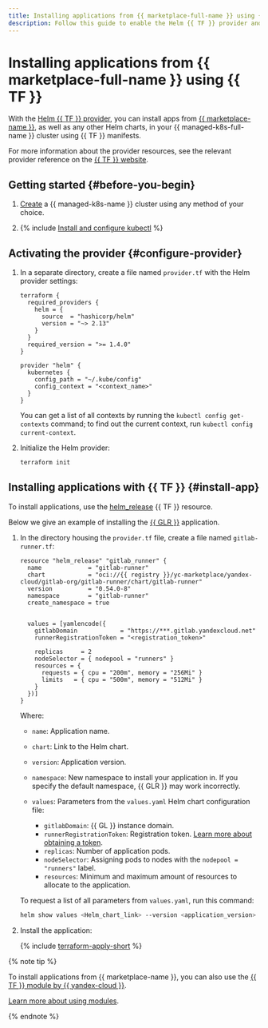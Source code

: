 ```yaml
---
title: Installing applications from {{ marketplace-full-name }} using {{ TF }}
description: Follow this guide to enable the Helm {{ TF }} provider and install applications from {{ marketplace-name }} using {{ TF }} manifests.
---
```


# Installing applications from {{ marketplace-full-name }} using {{ TF }}

With the [Helm {{ TF }} provider](https://github.com/hashicorp/terraform-provider-helm), you can install apps from [{{ marketplace-name }}](/marketplace), as well as any other Helm charts, in your {{ managed-k8s-full-name }} cluster using {{ TF }} manifests.

For more information about the provider resources, see the relevant provider reference on the [{{ TF }} website](https://registry.terraform.io/providers/hashicorp/helm/latest/docs).

## Getting started {#before-you-begin}

1. [Create](kubernetes-cluster/kubernetes-cluster-create.md) a {{ managed-k8s-name }} cluster using any method of your choice.

1. {% include [Install and configure kubectl](../../_includes/managed-kubernetes/kubectl-install.md) %}

## Activating the provider {#configure-provider}

1. In a separate directory, create a file named `provider.tf` with the Helm provider settings:

    ```hcl
    terraform {
      required_providers {
        helm = {
          source  = "hashicorp/helm"
          version = "~> 2.13"
        }
      }
      required_version = ">= 1.4.0"
    }

    provider "helm" {
      kubernetes {
        config_path = "~/.kube/config"
        config_context = "<context_name>"
      }
    }
    ```

    You can get a list of all contexts by running the `kubectl config get-contexts` command; to find out the current context, run `kubectl config current-context`.

1. Initialize the Helm provider:

   ```bash
   terraform init
   ```

## Installing applications with {{ TF }} {#install-app}

To install applications, use the [helm_release](https://registry.terraform.io/providers/hashicorp/helm/latest/docs/resources/release) {{ TF }} resource.

Below we give an example of installing the [{{ GLR }}](/marketplace/products/yc/gitlab-runner) application.

1. In the directory housing the `provider.tf` file, create a file named `gitlab-runner.tf`:

    ```hcl
    resource "helm_release" "gitlab_runner" {
      name             = "gitlab-runner"
      chart            = "oci://{{ registry }}/yc-marketplace/yandex-cloud/gitlab-org/gitlab-runner/chart/gitlab-runner"
      version          = "0.54.0-8"
      namespace        = "gitlab-runner"
      create_namespace = true


      values = [yamlencode({
        gitlabDomain            = "https://***.gitlab.yandexcloud.net"
        runnerRegistrationToken = "<registration_token>"

        replicas     = 2
        nodeSelector = { nodepool = "runners" }
        resources = {
          requests = { cpu = "200m", memory = "256Mi" }
          limits   = { cpu = "500m", memory = "512Mi" }
        }
      })]
    }
    ```

    Where:

    * `name`: Application name.
    * `chart`: Link to the Helm chart.
    * `version`: Application version.
    * `namespace`: New namespace to install your application in. If you specify the default namespace, {{ GLR }} may work incorrectly.
    * `values`: Parameters from the `values.yaml` Helm chart configuration file:

      * `gitlabDomain`: {{ GL }} instance domain.
      * `runnerRegistrationToken`: Registration token. [Learn more about obtaining a token](applications/gitlab-runner.md#before-you-begin).
      * `replicas`: Number of application pods.
      * `nodeSelector`: Assigning pods to nodes with the `nodepool = "runners"` label.
      * `resources`: Minimum and maximum amount of resources to allocate to the application.

    To request a list of all parameters from `values.yaml`, run this command:

    ```bash
    helm show values <Helm_chart_link> --version <application_version>
    ```

1. Install the application:

   {% include [terraform-apply-short](../../_includes/mdb/terraform/apply-short.md) %}

{% note tip %}

To install applications from {{ marketplace-name }}, you can also use the [{{ TF }} module by {{ yandex-cloud }}](https://github.com/terraform-yc-modules/terraform-yc-kubernetes-marketplace).

[Learn more about using modules](../../terraform/concepts/modules.md).

{% endnote %}



